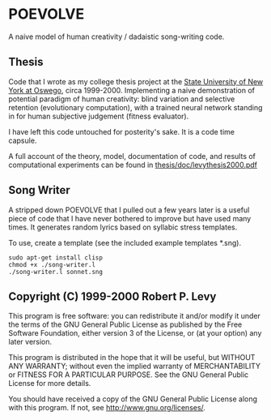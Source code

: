 POEVOLVE
========

A naive model of human creativity / dadaistic song-writing code.

Thesis
------

Code that I wrote as my college thesis project at the [State University of New York at Oswego](http://www.oswego.edu), circa 1999-2000.  Implementing a naive demonstration of potential paradigm of human creativity: blind variation and selective retention (evolutionary computation), with a trained neural network standing in for human subjective judgement (fitness evaluator).

I have left this code untouched for posterity's sake.  It is a code time capsule.

A full account of the theory, model, documentation of code, and results of computational experiments can be found in [thesis/doc/levythesis2000.pdf](https://github.com/rplevy/poevolve/blob/master/thesis/doc/levythesis2000.pdf?raw=true)

Song Writer
-----------

A stripped down POEVOLVE that I pulled out a few years later is a useful piece of code that I have never bothered to improve but have used many times.  It generates random lyrics based on syllabic stress templates.

To use, create a template (see the included example templates *.sng).

```
sudo apt-get install clisp
chmod +x ./song-writer.l
./song-writer.l sonnet.sng
```

Copyright (C) 1999-2000 Robert P. Levy
------------------------------------------

This program is free software: you can redistribute it and/or modify
it under the terms of the GNU General Public License as published by
the Free Software Foundation, either version 3 of the License, or
(at your option) any later version.

This program is distributed in the hope that it will be useful,
but WITHOUT ANY WARRANTY; without even the implied warranty of
MERCHANTABILITY or FITNESS FOR A PARTICULAR PURPOSE.  See the
GNU General Public License for more details.

You should have received a copy of the GNU General Public License
along with this program.  If not, see <http://www.gnu.org/licenses/>.
